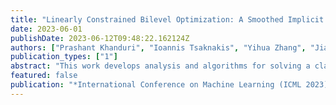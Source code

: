 ```yaml
---
title: "Linearly Constrained Bilevel Optimization: A Smoothed Implicit Gradient Approach"
date: 2023-06-01
publishDate: 2023-06-12T09:48:22.162124Z
authors: ["Prashant Khanduri", "Ioannis Tsaknakis", "Yihua Zhang", "Jia Liu", "Sijia Liu", "Jiawei Zhang", "Mingyi Hong"]
publication_types: ["1"]
abstract: "This work develops analysis and algorithms for solving a class of bilevel optimization problems where the lower-level (LL) problems have linear constraints. Most of the existing approaches for constrained bilevel problems rely on value function-based approximate reformulations, which suffer from issues such as non-convex and non-differentiable constraints. In contrast, in this work, we develop an implicit gradient-based approach, which is easy to implement, and is suitable for machine learning applications. We first provide an in-depth understanding of the problem, by showing that the implicit objective for such problems is in general non-differentiable. However, if we add some small (linear) perturbation to the LL objective, the resulting implicit objective becomes differentiable almost surely. This key observation opens the door for developing (deterministic and stochastic) gradient-based algorithms similar to the state-of-the-art ones for unconstrained bi-level problems. We show that when the implicit function is assumed to be strongly-convex, convex, and weakly-convex, the resulting algorithms converge with guaranteed rate. Finally, we experimentally corroborate the theoretical findings and evaluate the performance of the proposed framework on numerical and adversarial learning problems."
featured: false
publication: "*International Conference on Machine Learning (ICML 2023)*"
---
```

